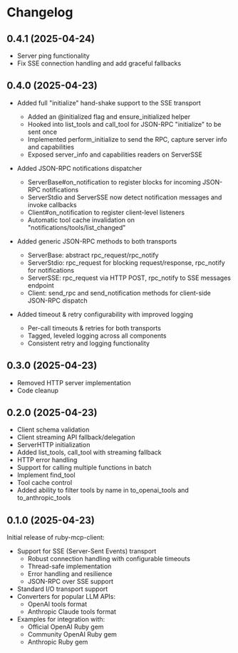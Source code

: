 # Changelog

## 0.4.1 (2025-04-24)

- Server ping functionality
- Fix SSE connection handling and add graceful fallbacks

## 0.4.0 (2025-04-23)

- Added full "initialize" hand-shake support to the SSE transport
  - Added an @initialized flag and ensure_initialized helper
  - Hooked into list_tools and call_tool for JSON-RPC "initialize" to be sent once
  - Implemented perform_initialize to send the RPC, capture server info and capabilities
  - Exposed server_info and capabilities readers on ServerSSE

- Added JSON-RPC notifications dispatcher
  - ServerBase#on_notification to register blocks for incoming JSON-RPC notifications
  - ServerStdio and ServerSSE now detect notification messages and invoke callbacks
  - Client#on_notification to register client-level listeners
  - Automatic tool cache invalidation on "notifications/tools/list_changed"

- Added generic JSON-RPC methods to both transports
  - ServerBase: abstract rpc_request/rpc_notify
  - ServerStdio: rpc_request for blocking request/response, rpc_notify for notifications
  - ServerSSE: rpc_request via HTTP POST, rpc_notify to SSE messages endpoint
  - Client: send_rpc and send_notification methods for client-side JSON-RPC dispatch

- Added timeout & retry configurability with improved logging
  - Per-call timeouts & retries for both transports
  - Tagged, leveled logging across all components
  - Consistent retry and logging functionality

## 0.3.0 (2025-04-23)

- Removed HTTP server implementation
- Code cleanup

## 0.2.0 (2025-04-23)

- Client schema validation
- Client streaming API fallback/delegation
- ServerHTTP initialization
- Added list_tools, call_tool with streaming fallback
- HTTP error handling
- Support for calling multiple functions in batch
- Implement find_tool
- Tool cache control
- Added ability to filter tools by name in to_openai_tools and to_anthropic_tools

## 0.1.0 (2025-04-23)

Initial release of ruby-mcp-client:

- Support for SSE (Server-Sent Events) transport
  - Robust connection handling with configurable timeouts
  - Thread-safe implementation
  - Error handling and resilience
  - JSON-RPC over SSE support
- Standard I/O transport support
- Converters for popular LLM APIs:
  - OpenAI tools format
  - Anthropic Claude tools format
- Examples for integration with:
  - Official OpenAI Ruby gem
  - Community OpenAI Ruby gem
  - Anthropic Ruby gem